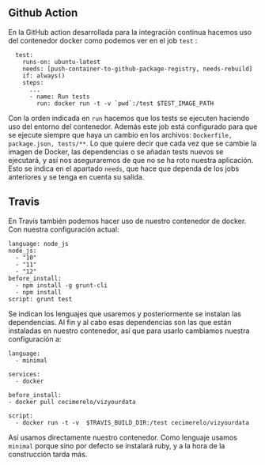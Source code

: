 ## Github Action

En la GitHub action desarrollada para la integración continua hacemos uso del contenedor docker como podemos ver en el
job `test` :

```
  test:
    runs-on: ubuntu-latest
    needs: [push-container-to-github-package-registry, needs-rebuild]
    if: always()
    steps:
      ...
      - name: Run tests
        run: docker run -t -v `pwd`:/test $TEST_IMAGE_PATH
```

Con la orden indicada en `run` hacemos que los tests se ejecuten haciendo uso del entorno del contenedor. Además este
job está configurado para que se ejecute siempre que haya un cambio en los archivos: `Dockerfile, package.json, tests/**`.
Lo que quiere decir que cada vez que se cambie la imagen de Docker, las dependencias o se añadan tests nuevos se
ejecutará, y así nos aseguraremos de que no se ha roto nuestra aplicación. Esto se indica en el apartado `needs`, que hace
que dependa de los jobs anteriores y se tenga en cuenta su salida.

## Travis

En Travis también podemos hacer uso de nuestro contenedor de docker. Con nuestra configuración actual:

```
language: node_js
node_js:
  - "10"
  - "11"
  - "12"
before_install:
  - npm install -g grunt-cli
  - npm install
script: grunt test
```

Se indican los lenguajes que usaremos y posteriormente se instalan las dependencias. Al fin y al cabo esas dependencias
son las que están instaladas en nuestro contenedor, así que para usarlo cambiamos nuestra configuración a:

```
language:
  - minimal

services:
  - docker

before_install:
- docker pull cecimerelo/vizyourdata

script:
  - docker run -t -v  $TRAVIS_BUILD_DIR:/test cecimerelo/vizyourdata
```

Así usamos directamente nuestro contenedor. Como lenguaje usamos `minimal` porque sino por defecto se instalará
ruby, y a la hora de la construcción tarda más.
